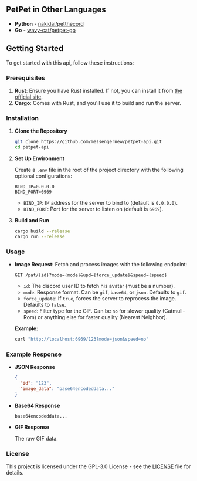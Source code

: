 ## PetPet in Other Languages

* **Python** - [nakidai/petthecord](https://github.com/nakidai/petthecord)
* **Go** - [wavy-cat/petpet-go](https://github.com/wavy-cat/petpet-go)

## Getting Started

To get started with this api, follow these instructions:

### Prerequisites

1. **Rust**: Ensure you have Rust installed. If not, you can install it from [the official site](https://www.rust-lang.org/).
2. **Cargo**: Comes with Rust, and you'll use it to build and run the server.

### Installation

1. **Clone the Repository**

   ```bash
   git clone https://github.com/messengernew/petpet-api.git
   cd petpet-api
   ```

2. **Set Up Environment**

   Create a `.env` file in the root of the project directory with the following optional configurations:

   ```env
   BIND_IP=0.0.0.0
   BIND_PORT=6969
   ```

   - `BIND_IP`: IP address for the server to bind to (default is `0.0.0.0`).
   - `BIND_PORT`: Port for the server to listen on (default is `6969`).

3. **Build and Run**

   ```bash
   cargo build --release
   cargo run --release
   ```

### Usage

- **Image Request**: Fetch and process images with the following endpoint:

  ```
  GET /pat/{id}?mode={mode}&upd={force_update}&speed={speed}
  ```

  - `id`: The discord user ID to fetch his avatar (must be a number).
  - `mode`: Response format. Can be `gif`, `base64`, or `json`. Defaults to `gif`.
  - `force_update`: If `true`, forces the server to reprocess the image. Defaults to `false`.
  - `speed`: Filter type for the GIF. Can be `no` for slower quality (Catmull-Rom) or anything else for faster quality (Nearest Neighbor).

  **Example:**

  ```bash
  curl "http://localhost:6969/123?mode=json&speed=no"
  ```

### Example Response

- **JSON Response**

  ```json
  {
    "id": "123",
    "image_data": "base64encodeddata..."
  }
  ```

- **Base64 Response**

  ```
  base64encodeddata...
  ```

- **GIF Response**

  The raw GIF data.

### License

This project is licensed under the GPL-3.0 License - see the [LICENSE](LICENSE) file for details.
